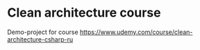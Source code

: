 # Clean architecture course
Demo-project for course https://www.udemy.com/course/clean-architecture-csharp-ru